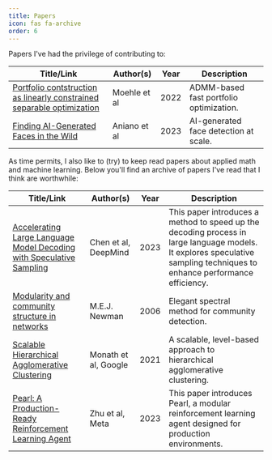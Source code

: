 ```yaml
---
title: Papers
icon: fas fa-archive
order: 6
---
```

Papers I've had the privilege of contributing to:

| Title/Link | Author(s) | Year     | Description |
|------------|---------- | -------- | ----------- |
| [Portfolio contstruction as linearly constrained separable optimization](https://arxiv.org/abs/2103.05455) | Moehle et al | 2022 | ADMM-based fast portfolio optimization. |
| [Finding AI-Generated Faces in the Wild](https://arxiv.org/pdf/2311.08577.pdf) | Aniano et al | 2023 | AI-generated face detection at scale. |


As time permits, I also like to (try) to keep read papers about applied math and
machine learning. Below you'll find an archive of papers I've read that I think
are worthwhile:

| Title/Link | Author(s) | Year    | Description |
|------------|-----------|---------| ----------- |
| [Accelerating Large Language Model Decoding with Speculative Sampling](https://arxiv.org/pdf/2302.01318.pdf) | Chen et al, DeepMind | 2023 | This paper introduces a method to speed up the decoding process in large language models. It explores speculative sampling techniques to enhance performance efficiency. |
| [Modularity and community structure in networks](https://www.pnas.org/doi/pdf/10.1073/pnas.0601602103) | M.E.J. Newman | 2006 | Elegant spectral method for community detection. |
| [Scalable Hierarchical Agglomerative Clustering](https://dl.acm.org/doi/pdf/10.1145/3447548.3467404) | Monath et al, Google | 2021 | A scalable, level-based approach to hierarchical agglomerative clustering. |
| [Pearl: A Production-Ready Reinforcement Learning Agent](https://arxiv.org/pdf/2312.03814.pdf) | Zhu et al, Meta | 2023 | This paper introduces Pearl, a modular reinforcement learning agent designed for production environments. |
